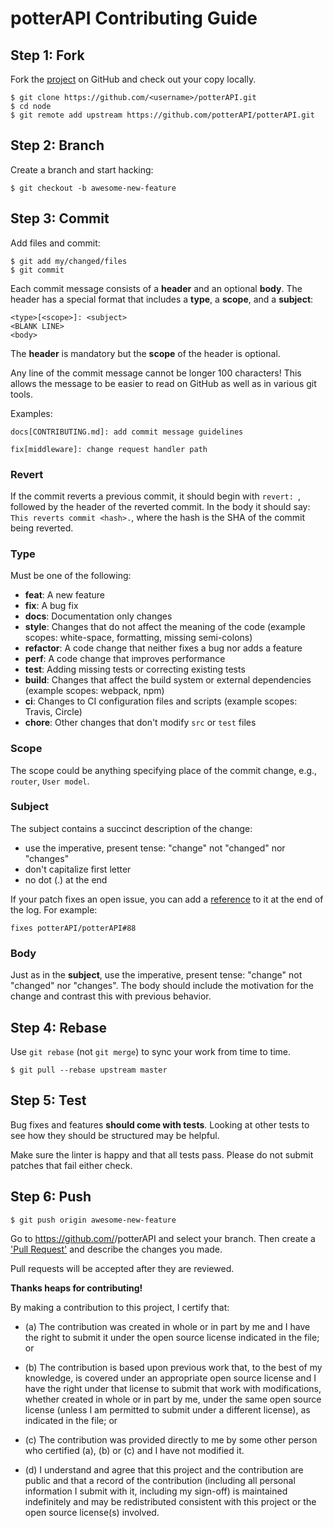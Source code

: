 # potterAPI Contributing Guide

## Step 1: Fork

Fork the [project](https://github.com/potterAPI/potterAPI) on GitHub and check out your copy
locally.

```text
$ git clone https://github.com/<username>/potterAPI.git
$ cd node
$ git remote add upstream https://github.com/potterAPI/potterAPI.git
```

## Step 2: Branch

Create a branch and start hacking:

```text
$ git checkout -b awesome-new-feature
```

## Step 3: Commit

Add files and commit:

```text
$ git add my/changed/files
$ git commit
```

Each commit message consists of a **header** and an optional **body**.  The header has a special
format that includes a **type**, a **scope**, and a **subject**:

```text
<type>[<scope>]: <subject>
<BLANK LINE>
<body>
```

The **header** is mandatory but the **scope** of the header is optional.

Any line of the commit message cannot be longer 100 characters! This allows the message to be
easier to read on GitHub as well as in various git tools.

Examples:

```text
docs[CONTRIBUTING.md]: add commit message guidelines
```

```text
fix[middleware]: change request handler path
```

### Revert
If the commit reverts a previous commit, it should begin with `revert: `, followed by the header
of the reverted commit. In the body it should say: `This reverts commit <hash>.`, where the hash
is the SHA of the commit being reverted.

### Type
Must be one of the following:

- **feat**: A new feature
- **fix**: A bug fix
- **docs**: Documentation only changes
- **style**: Changes that do not affect the meaning of the code (example scopes: white-space,
formatting, missing semi-colons)
- **refactor**: A code change that neither fixes a bug nor adds a feature
- **perf**: A code change that improves performance
- **test**: Adding missing tests or correcting existing tests
- **build**: Changes that affect the build system or external dependencies (example scopes:
webpack, npm)
- **ci**: Changes to CI configuration files and scripts (example scopes: Travis, Circle)
- **chore**: Other changes that don't modify `src` or `test` files

### Scope
The scope could be anything specifying place of the commit change, e.g., `router`, `User model`.

### Subject
The subject contains a succinct description of the change:

* use the imperative, present tense: "change" not "changed" nor "changes"
* don't capitalize first letter
* no dot (.) at the end

If your patch fixes an open issue, you can add a
[reference](https://help.github.com/articles/closing-issues-via-commit-messages/)
to it at the end of the log. For example:

```text
fixes potterAPI/potterAPI#88
```

### Body
Just as in the **subject**, use the imperative, present tense: "change" not "changed" nor "changes".
The body should include the motivation for the change and contrast this with previous behavior.

## Step 4: Rebase

Use `git rebase` (not `git merge`) to sync your work from time to time.

```text
$ git pull --rebase upstream master
```

## Step 5: Test

Bug fixes and features **should come with tests**. Looking at other tests to see how they should be
structured may be helpful.

Make sure the linter is happy and that all tests pass. Please do not submit patches that fail
either check.

## Step 6: Push

```text
$ git push origin awesome-new-feature
```

Go to https://github.com/<username>/potterAPI and select your branch. Then create a
['Pull Request'](https://help.github.com/articles/creating-a-pull-request/)
and describe the changes you made.

Pull requests will be accepted after they are reviewed.

**Thanks heaps for contributing!**

By making a contribution to this project, I certify that:

- (a) The contribution was created in whole or in part by me and I have the right to submit it
under the open source license indicated in the file; or

- (b) The contribution is based upon previous work that, to the best of my knowledge, is covered
under an appropriate open source license and I have the right under that license to submit that
work with modifications, whether created in whole or in part by me, under the same open source
license (unless I am permitted to submit under a different license), as indicated in the file; or

- (c) The contribution was provided directly to me by some other person who certified (a), (b) or
(c) and I have not modified it.

- (d) I understand and agree that this project and the contribution are public and that a record of
the contribution (including all personal information I submit with it, including my sign-off) is
maintained indefinitely and may be redistributed consistent with this project or the open source
license(s) involved.
